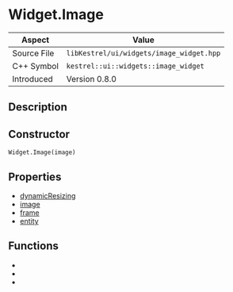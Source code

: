 # Widget.Image
| Aspect | Value |
| --- | --- |
| Source File | `libKestrel/ui/widgets/image_widget.hpp` |
| C++ Symbol | `kestrel::ui::widgets::image_widget` |
| Introduced | Version 0.8.0 |
## Description
## Constructor
```
Widget.Image(image)
```
## Properties

 - [dynamicResizing](dynamicResizing.md)
 - [image](image.md)
 - [frame](frame.md)
 - [entity](entity.md)

## Functions

 - [](onClick.md)
 - [](onMouseDown.md)
 - [](draw.md)

